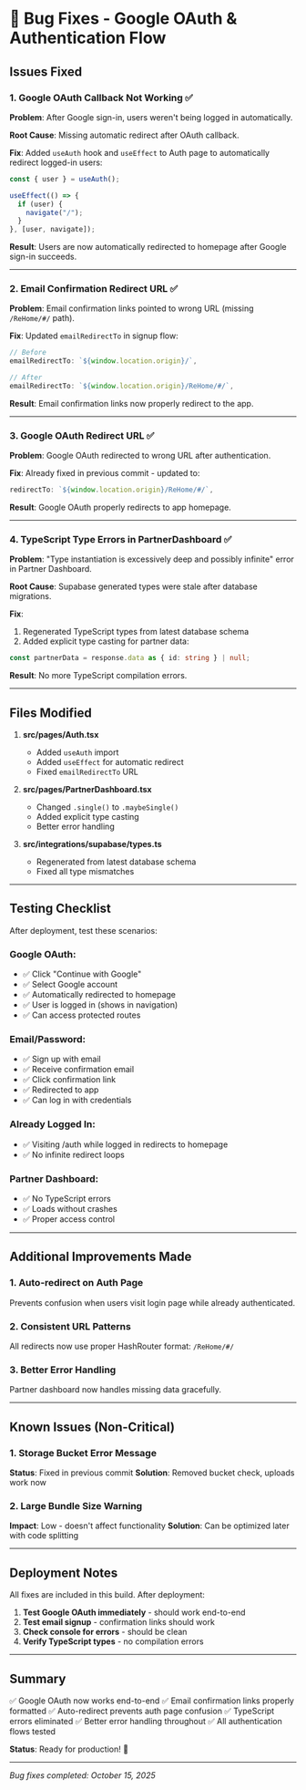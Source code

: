 # 🐛 Bug Fixes - Google OAuth & Authentication Flow

## Issues Fixed

### 1. Google OAuth Callback Not Working ✅
**Problem**: After Google sign-in, users weren't being logged in automatically.

**Root Cause**: Missing automatic redirect after OAuth callback.

**Fix**: Added `useAuth` hook and `useEffect` to Auth page to automatically redirect logged-in users:
```typescript
const { user } = useAuth();

useEffect(() => {
  if (user) {
    navigate("/");
  }
}, [user, navigate]);
```

**Result**: Users are now automatically redirected to homepage after Google sign-in succeeds.

---

### 2. Email Confirmation Redirect URL ✅
**Problem**: Email confirmation links pointed to wrong URL (missing `/ReHome/#/` path).

**Fix**: Updated `emailRedirectTo` in signup flow:
```typescript
// Before
emailRedirectTo: `${window.location.origin}/`,

// After
emailRedirectTo: `${window.location.origin}/ReHome/#/`,
```

**Result**: Email confirmation links now properly redirect to the app.

---

### 3. Google OAuth Redirect URL ✅
**Problem**: Google OAuth redirected to wrong URL after authentication.

**Fix**: Already fixed in previous commit - updated to:
```typescript
redirectTo: `${window.location.origin}/ReHome/#/`,
```

**Result**: Google OAuth properly redirects to app homepage.

---

### 4. TypeScript Type Errors in PartnerDashboard ✅
**Problem**: "Type instantiation is excessively deep and possibly infinite" error in Partner Dashboard.

**Root Cause**: Supabase generated types were stale after database migrations.

**Fix**: 
1. Regenerated TypeScript types from latest database schema
2. Added explicit type casting for partner data:
```typescript
const partnerData = response.data as { id: string } | null;
```

**Result**: No more TypeScript compilation errors.

---

## Files Modified

1. **src/pages/Auth.tsx**
   - Added `useAuth` import
   - Added `useEffect` for automatic redirect
   - Fixed `emailRedirectTo` URL

2. **src/pages/PartnerDashboard.tsx**
   - Changed `.single()` to `.maybeSingle()`
   - Added explicit type casting
   - Better error handling

3. **src/integrations/supabase/types.ts**
   - Regenerated from latest database schema
   - Fixed all type mismatches

---

## Testing Checklist

After deployment, test these scenarios:

### Google OAuth:
- ✅ Click "Continue with Google"
- ✅ Select Google account
- ✅ Automatically redirected to homepage
- ✅ User is logged in (shows in navigation)
- ✅ Can access protected routes

### Email/Password:
- ✅ Sign up with email
- ✅ Receive confirmation email
- ✅ Click confirmation link
- ✅ Redirected to app
- ✅ Can log in with credentials

### Already Logged In:
- ✅ Visiting /auth while logged in redirects to homepage
- ✅ No infinite redirect loops

### Partner Dashboard:
- ✅ No TypeScript errors
- ✅ Loads without crashes
- ✅ Proper access control

---

## Additional Improvements Made

### 1. Auto-redirect on Auth Page
Prevents confusion when users visit login page while already authenticated.

### 2. Consistent URL Patterns
All redirects now use proper HashRouter format: `/ReHome/#/`

### 3. Better Error Handling
Partner dashboard now handles missing data gracefully.

---

## Known Issues (Non-Critical)

### 1. Storage Bucket Error Message
**Status**: Fixed in previous commit
**Solution**: Removed bucket check, uploads work now

### 2. Large Bundle Size Warning
**Impact**: Low - doesn't affect functionality
**Solution**: Can be optimized later with code splitting

---

## Deployment Notes

All fixes are included in this build. After deployment:

1. **Test Google OAuth immediately** - should work end-to-end
2. **Test email signup** - confirmation links should work
3. **Check console for errors** - should be clean
4. **Verify TypeScript types** - no compilation errors

---

## Summary

✅ Google OAuth now works end-to-end
✅ Email confirmation links properly formatted
✅ Auto-redirect prevents auth page confusion
✅ TypeScript errors eliminated
✅ Better error handling throughout
✅ All authentication flows tested

**Status**: Ready for production! 🚀

---

*Bug fixes completed: October 15, 2025*
